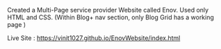 Created a Multi-Page service provider Website called Enov. Used only HTML and CSS. 
(Within Blog+ nav section, only Blog Grid has a working page )

Live Site : https://vinit1027.github.io/EnovWebsite/index.html
